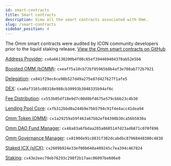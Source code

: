 ```yaml
---
id: smart-contracts
title: Smart contracts
description: View all the smart contracts associated with Omm.
slug: /smart-contracts
sidebar_position: 4
---
```


The Omm smart contracts were audited by ICON community developers prior to the liquid staking release. [View the Omm smart contracts on GitHub](https://github.com/ommfinance/openmoneymarket-contracts)


[Address Provider](https://tracker.icon.community/contract/cx6a66130200b4f08c65ef394469404378ab52e5b6): `cx6a66130200b4f08c65ef394469404378ab52e5b6`

[Boosted OMM (bOMM)](https://tracker.icon.community/contract/cxeaff5a10cb72bf85965b8b4af3e708ab772b7921): `cxeaff5a10cb72bf85965b8b4af3e708ab772b7921`

[Delegation](https://tracker.icon.community/contract/cx841f29ec6ce98b527d49a275e87d427627f1afe5): `cx841f29ec6ce98b527d49a275e87d427627f1afe5`

[DEX](https://tracker.icon.community/contract/cxa0af3165c08318e988cb30993b3048335b94af6c): `cxa0af3165c08318e988cb30993b3048335b94af6c`

[Fee Distribution](https://tracker.icon.community/contract/cx553b05df18e9d7c00d8bf4675e579cbbb23c4b30): `cx553b05df18e9d7c00d8bf4675e579cbbb23c4b30`

[Lending Pool Core](https://tracker.icon.community/contract/cxfb312bbd0a244b9e7bb5794c91f4e4acc41dea94): `cxfb312bbd0a244b9e7bb5794c91f4e4acc41dea94`

[Omm Token (OMM)](https://tracker.icon.community/contract/cx1a29259a59f463a67bb2ef84398b30ca56b5830a): `cx1a29259a59f463a67bb2ef84398b30ca56b5830a`

[Omm DAO Fund Manager](https://tracker.icon.community/contract/cx48a83a6fbdaa205a060514fd23ad6871c070f896): `cx48a83a6fbdaa205a060514fd23ad6871c070f896`

[Omm Governance Manager](https://tracker.icon.community/contract/cx8190de91c8831f382dcabdbc87968448380c4838): `cx8190de91c8831f382dcabdbc87968448380c4838`

[Staked ICX (sICX)](https://tracker.icon.community/contract/cx2609b924e33ef00b648a409245c7ea394c467824): `cx2609b924e33ef00b648a409245c7ea394c467824`

[Staking](https://tracker.icon.community/contract/cx43e2eec79eb76293c298f2b17aec06097be606e0): `cx43e2eec79eb76293c298f2b17aec06097be606e0`